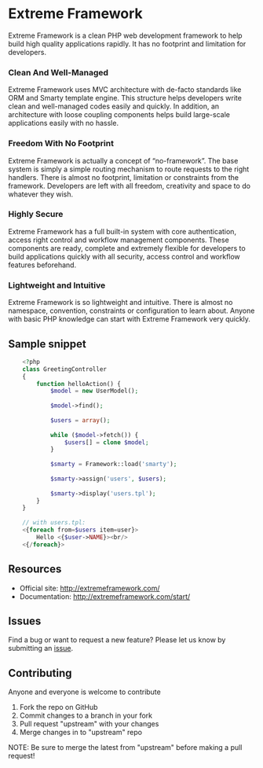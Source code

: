 # Extreme Framework

Extreme Framework is a clean PHP web development framework to help build high quality applications rapidly. It has no footprint and limitation for developers. 

### Clean And Well-Managed
Extreme Framework uses MVC architecture with de-facto standards like ORM and Smarty template engine. This structure helps developers write clean and well-managed codes easily and quickly. In addition, an architecture with loose coupling components helps build large-scale applications easily with no hassle.

### Freedom With No Footprint
Extreme Framework is actually a concept of “no-framework”. The base system is simply a simple routing mechanism to route requests to the right handlers. There is almost no footprint, limitation or constraints from the framework. Developers are left with all freedom, creativity and space to do whatever they wish.

### Highly Secure
Extreme Framework has a full built-in system with core authentication, access right control and workflow management components. These components are ready, complete and extremely flexible for developers to build applications quickly with all security, access control and workflow features beforehand.

### Lightweight and Intuitive
Extreme Framework is so lightweight and intuitive. There is almost no namespace, convention, constraints or configuration to learn about. Anyone with basic PHP knowledge can start with Extreme Framework very quickly.

## Sample snippet
```php
    <?php
    class GreetingController 
    { 
        function helloAction() { 
            $model = new UserModel();
    
            $model->find();
            
            $users = array();
    
            while ($model->fetch()) {
                $users[] = clone $model;
            }
    
            $smarty = Framework::load('smarty');
    
            $smarty->assign('users', $users);
    
            $smarty->display('users.tpl');
        } 
    } 
    
    // with users.tpl:
    <{foreach from=$users item=user}>
        Hello <{$user->NAME}><br/>
    <{/foreach}>
```

## Resources
* Official site: http://extremeframework.com/
* Documentation: http://extremeframework.com/start/

## Issues

Find a bug or want to request a new feature?  Please let us know by submitting an [issue](https://github.com/extremeframework/extremeframework/issues?state=open).

## Contributing

Anyone and everyone is welcome to contribute

 1. Fork the repo on GitHub
 2. Commit changes to a branch in your fork
 3. Pull request "upstream" with your changes
 4. Merge changes in to "upstream" repo

NOTE: Be sure to merge the latest from "upstream" before making a pull request!
